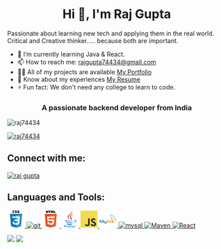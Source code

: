 <!-- ### Hi there 👋 -->


<!--- 🔭 I’m currently working on Java.-->
<!-- - 🌱 I’m currently learning Java. -->
<!--- 👯 I’m looking to collaborate on ... -->
<!--- 🤔 I’m looking for help with ...-->
<!--- 💬 Ask me abo ... -->
<!-- - 📫 How to reach me: rajgupta74434@gmail.com -->
<!--- 😄 Pronouns: ...-->






<h1 align="center">Hi 👋, I'm Raj Gupta </h1>
<p> Passionate about learning new tech and applying them in the real world. Critical and Creative thinker..... because both are important. </p>
<!-- <p> </p> -->

- 🌱 I’m currently learning Java & React.
- 📫 How to reach me: rajgupta74434@gmail.com
- 👨‍💻 All of my projects are available <a href="https://raj74434.github.io/"> My Portfolio</a>
- 📄 Know about my experiences <a href="https://drive.google.com/file/d/1t1Mu2gSaumKBlH_aOplZBDtwG9F2k8Vs/view"> My Resume</a>
- ⚡ Fun fact: We don't need any college to learn to code.

<h3 align="center">A passionate backend developer from India</h3>

<p align="left"> <img src="https://komarev.com/ghpvc/?username=raj74434&label=Profile%20views&color=0e75b6&style=flat" alt="raj74434" /> </p>

<p align="left"> <a href="https://github.com/ryo-ma/github-profile-trophy"><img src="https://github-profile-trophy.vercel.app/?username=raj74434" alt="raj74434" /></a> </p>



<h2 align="left" >Connect with me:</h2>
<p align="left">
<a href="https://www.linkedin.com/in/raj-gupta-075648119" target="blank">
<img align="center" src="https://raw.githubusercontent.com/rahuldkjain/github-profile-readme-generator/master/src/images/icons/Social/linked-in-alt.svg" alt="raj gupta" height="30" width="40" /></a>
</p>

<h2 align="left" >Languages and Tools:</h2>

<p align="left">
 <a href="https://www.w3schools.com/css/" target="_blank" rel="noreferrer"> 
 <img src="https://raw.githubusercontent.com/devicons/devicon/master/icons/css3/css3-original-wordmark.svg" alt="css3" width="40" height="40"/> </a>
 
 <a href="https://git-scm.com/" target="_blank" rel="noreferrer"> 
  <img src="https://www.vectorlogo.zone/logos/git-scm/git-scm-icon.svg" alt="git" width="40" height="40"/> </a>
  
 <a href="https://www.w3.org/html/" target="_blank" rel="noreferrer">
  <img src="https://raw.githubusercontent.com/devicons/devicon/master/icons/html5/html5-original-wordmark.svg" alt="html5" width="40" height="40"/> </a>
 
 <a href="https://www.java.com" target="_blank" rel="noreferrer">
  <img src="https://raw.githubusercontent.com/devicons/devicon/master/icons/java/java-original.svg" alt="java" width="40" height="40"/> </a> 
 
 <a href="https://developer.mozilla.org/en-US/docs/Web/JavaScript" target="_blank" rel="noreferrer"> 
   <img src="https://raw.githubusercontent.com/devicons/devicon/master/icons/javascript/javascript-original.svg" alt="javascript" width="40" height="40"/> </a>
 
 <a href="https://www.mysql.com/" target="_blank" rel="noreferrer">
  <img src="https://raw.githubusercontent.com/devicons/devicon/master/icons/mysql/mysql-original-wordmark.svg" alt="mysql" width="40" height="40"/> </a>
 
<a href="https://www.mysql.com/" target="_blank" rel="noreferrer">
 <img src="https://logodix.com/logo/1614292.png" alt="mysql" width="60" height="40"/> </a>
 
 <a href="https://www.mysql.com/" target="_blank" rel="noreferrer"> 
 <img src="https://www.jrebel.com/sites/default/files/image/2020-07/image-blog-what-is-maven.jpg" alt="Maven" width="70" height="40"
 /> </a>

  <a href="https://legacy.reactjs.org/docs/getting-started.html" target="_blank" rel="noreferrer"> 
 <img src="https://www.freecodecamp.org/news/content/images/size/w2000/2022/04/featured.jpg" alt="React" width="70" height="40" /> </a>
 
</p>



<!-- <div align="center" style="background-Color: transparent;margin-Top :30px;"  >
</div> -->

<!-- <div align="center" style="background-Color: transparent;margin-Top :30px">&nbsp;
<img 
align="center"
style="background-Color: transparent;"
 src="https://github-readme-stats.vercel.app/api?username=raj74434&show_icons=true&locale=en" alt="raj74434" /></div> -->

<!-- <div align="center" style="background-Color: transparent;margin-Top :30px">
<img align="center" 
style="background-Color: transparent;"
src="https://github-readme-streak-stats.herokuapp.com/?user=raj74434&" alt="raj74434" /></div>


 -->

<!-- <img  
src="https://github-readme-stats.vercel.app/api/top-langs?username=raj74434&show_icons=true&theme=react&hide_border=true&bg_color=0F1000" alt="raj74434" /> -->

<img src = "https://github-readme-stats.vercel.app/api/top-langs/?username=raj74434&langs_count=8&count_private=true&layout=compact&theme=react&hide_border=true&bg_color=0D1117">

<img src = "https://github-readme-streak-stats.herokuapp.com/?user=raj74434&theme=tokyonight&bg_color=0D1117">


<!-- <img src ="https://activity-graph.herokuapp.com/graph?
//username=raj74434&custom_title=Raj%20Gupta%27s%20Contribution%20Graph&hide_border=true&theme=react-light"> -->



